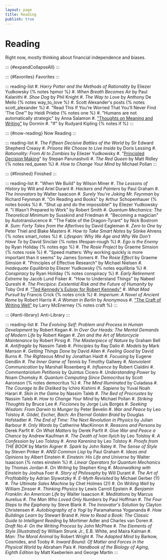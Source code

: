 ```yaml
---
layout: page 
title: Reading
publish: true
--- 
```


# Reading

Right now, mostly thinking about financial independence and biases.

::: {#expandCollapseAll}
:::

::: {#favorites} 
Favorites
::: 

::: reading-list
#. *Harry Potter and the Methods of Rationality* by Eliezer Yudkowsky {% notes hpmor %}
#. *When Breath Becomes Air* by Paul Kalanithi
#. *Shoe Dog* by Phil Knight
#. *The Way to Love* by Anthony De Mello {% notes way_to_love %}
#. Scott Alexander's posts {% notes scott_alexander %}
#. "Read This If You’re Worried That You’ll Never Find ‘The One’" by Heidi Priebe {% notes one %}
#. "Humans are not automatically strategic" by Anna Salamon
#. ["Thoughts on Meaning and Writing"](https://dormin.org/2020/10/06/thoughts-on-meaning-and-writing/) by Dormin
#. "If" by Rudyard Kipling {% notes if %}
:::


::: {#now-reading}
Now Reading 
:::

::: reading-list 
#. *The Fifteen Decisive Battles of the World* by Sir Edward Shepherd Creasy
#. *Prisons We Choose to Live Inside* by Doris Lessing
#. *Rationality: From AI to Zombies* by Eliezer Yudkowsky 
#. "[Principled Decision Making](https://stopa.io/post/217)" by Stepan Parunashvili
#. *The Red Queen* by Matt Ridley {% notes red_queen %}
#. *How to Change Your Mind* by Michael Pollan
:::

::: {#finished} 
Finished 
::: 

::: reading-list 
#. "When We Build" by Wilson Miner 
#. *The Lessons of History* by Will and Ariel Durant
#. *Hackers and Painters* by Paul Graham
#. *The Innovators* by Walter Isaacson
#. *Surely You're Joking Mr. Feynman* by Richard Feynman
#. "On Reading and Books" by Arthur Schopenhauer {% notes books %}
#. "Shut up and do the impossible!" by Eliezer Yudkowsky
#. "I Wasn't Prepared to Work" by Robert Smith
#. *Quantum Mechanics: The Theoretical Minimum* by Susskind and Friedman
#. "Becoming a magician" by Autotranslucence
#. "The Fable of the Dragon-Tyrant" by Nick Bostrom
#. *Sum: Forty Tales from the Afterlives* by David Eagleman
#. *Zero to One* by Peter Thiel and Blake Masters
#. *How to Take Smart Notes* by Sönke Ahrens {% notes smart_notes %}
#. *Lifespan: Why We Age and Why We Don't Have To* by David Sinclair {% notes lifespan-rough %}
#. *Ego is the Enemy* by Ryan Holiday {% notes ego %}
#. *The Rosie Project* by Graeme Simsion {% notes rosie %}
#. "Speed matters: Why working quickly is more important than it seems" by James Somers
#. *The Rosie Effect* by Graeme Simsion
#. "Principles of Effective Research" by Michael Nielsen
#. *Inadequate Equilibria* by Eliezer Yudkowsky {% notes equilibria %}
#. *Conspiracy* by Ryan Holiday {% notes conspiracy %}
#. *Early Retirement Extreme* by Jacob Lund Fisker
#. "How to Understand Things" by Nabeel Qureshi
#. *The Precipice: Existential Risk and the Future of Humanity* by Toby Ord
#. ["Ted Kennedy's Eulogy for Robert Kennedy"](https://www.youtube.com/watch?v=aV0MKikJraE)
#. *What Mad Pursuit* by Francis Crick {% notes crick %}
#. *Imperium: A Novel of Ancient Rome* by Robert Harris
#. *A Woman in Berlin* by Anonymous
#. ["The Craft of Writing Well"](https://youtu.be/vtIzMaLkCaM) by Larry McEnerney {% notes craft %}
:::

::: {#anti-library} 
Anti-Library
:::

::: reading-list 
#. *The Evolving Self: Problem and Process in Human Development* by Robert Kegan
#. *In Over Our Heads: The Mental Demands of Modern Life* by Robert Kegan
#. *Zen and the Art of Motorcycle Maintenance* by Robert Pirsig
#. *The Masterpiece of Nature* by Graham Bell
#. *Antifragile* by Nassim Taleb
#. *Principles* by Ray Dalio
#. *Models* by Mark Manson
#. *Getting Things Done* by David Allen
#. *Feeling Good* by David Burns
#. *The Righteous Mind* by Jonathan Haidt
#. *Focusing* by Eugene Gendlin 
#. *The Inner Game of Tennis* by Timothy Gallwey 
#. *Nonviolent Communication* by Marshall Rosenberg 
#. *Influence* by Robert Cialdini
#. *Commentariolum Petitionis* by Quintus Cicero
#. *Understanding Power* by Noam Chomsky 
#. *Quantum Computing Since Democritus* by Scott Aaronson {% notes democritus %}
#. *The Mind Illuminated* by Culadasa
#. *The Courage to Be Disliked* by Ichiro Kishimi
#. *Sapiens* by Yuval Noah Harari
#. *Skin in the Game* by Nassim Taleb
#. *The Bed of Procrustes* by Nassim Taleb 
#. *How to Change Your Mind* by Michael Pollan
#. *Striking Thoughts* by Bruce Lee
#. *Ficciones* by Jorge Luis Borges
#. *Seeking Wisdom: From Darwin to Munger* by Peter Bevelin
#. *War and Peace* by Leo Tolstoy
#. *Gödel, Escher, Bach: An Eternal Golden Braid* by Douglas Hofstadter
#. *The End of Time: The Next Revolution in Physics* by Julian Barbour
#. *Only Words* by Catherine MacKinnon
#. *Reasons and Persons* by Derek Parfit
#. *On What Matters* by Derek Parfit
#. *Give War and Peace a Chance* by Andrew Kaufman
#. *The Death of Ivan Ilyich* by Leo Tolstoy 
#. *A Confession* by Leo Tolstoy 
#. *Anna Karenina* by Leo Tolstoy 
#. *Proofs from THE BOOK* by Martin Aigner
#. *Spark* by John Ratey 
#. *The Sense of Style* by Steven Pinker
#. *ANSI Common Lisp* by Paul Graham 
#. *Ideas and Opinions* by Albert Einstein 
#. *Einstein: His Life and Universe* by Walter Isaacson {% notes einstein %}
#. *Linear Operators for Quantum Mechanics* by Thomas Jordan
#. *On Writing* by Stephen King
#. *Moonwalking with Einstein* by Joshua Foer
#. *Story of Philosophy* by Will Durant
#. *The Art of Profitability* by Adrian Slywotzky
#. *E-Myth Revisited* by Michael Gerber (1!)
#. *The Ultimate Sales Machine* by Chet Holmes (2!)
#. *On Writing Well* by William Zinsser
#. *Thinking Physics* by Lewis Carroll Epstein
#. *Benjamin Franklin: An American Life* by Walter Isaacson
#. *Meditations* by Marcus Aurelius
#. *The Man Who Loved Only Numbers* by Paul Hoffman
#. *The Four Steps to the Epiphany* by Steve Blank
#. *The Innovator's Solution* by Clayton Christensen
#. *Autobiography of a Yogi* by Paramahansa Yogananda
#. *How Buildings Learn* by Stewart Brand
#. *How to Read a Book: The Classic Guide to Intelligent Reading* by Mortimer Adler and Charles van Doren 
#. *Draft No.4: On the Writing Process* by John McPhee
#. *The Elements of Style [Illustrated]* by William Strunk Jr., E.B. White, and Maira Kalman
#. *Man: The Moral Animal* by Robert Wright
#. *The Adapted Mind* by Barkow, Cosmides, and Tooby
#. *Inward Bound: Of Matter and Forces in the Physical World* by Abraham Pais
#. *Handbook of the Biology of Aging, Eighth Edition* by Matt Kaeberlein and George Martin
:::

<script>
    const coll = document.getElementsByClassName("collapsible")
    let allExpanded = false

    // Notes expand/collapse functionality
    for (let i = 0; i < coll.length; i++) {
	coll[i].innerHTML = "[+]"
	coll[i].addEventListener("click", () => {
	    coll[i].classList.toggle("active")
	    const content = coll[i].nextElementSibling
	    if (content.style.maxHeight){
		coll[i].innerHTML = "[+]"
		content.style.maxHeight = null
	    } else {
		coll[i].innerHTML = "[–]"
		content.style.maxHeight = content.scrollHeight + "px"
	    }
	})
    }

    // Expand all 
    const expandAll = () => {
	for (let i = 0; i < coll.length; i++) {
	    coll[i].innerHTML = "[-]"
	    const content = coll[i].nextElementSibling 
	    content.style.maxHeight = content.scrollHeight + "px"
	}
	expandedAll = true
    }

    // Collapse all 
    const collapseAll = () => {
	for (let i = 0; i < coll.length; i++) {
	    coll[i].innerHTML = "[+]"
	    const content = coll[i].nextElementSibling 
	    content.style.maxHeight = null
	}
	expandedAll = false
    }

    const expandCollapseAll = document.getElementById("expandCollapseAll")
    expandCollapseAll.innerHTML = "<a style='cursor: pointer;'><i>Expand all</i></a>"
    expandCollapseAll.addEventListener("click", () => {
	if (allExpanded) {
	    collapseAll() 
	    expandCollapseAll.innerHTML = "<a style='cursor: pointer;'><i>Expand all</i></a>"
	    allExpanded = false
	} else {	
	    expandAll()
	    expandCollapseAll.innerHTML = "<a style='cursor: pointer;'><i>Collapse all</i></a>"
	    allExpanded = true
	}
    })
</script>
